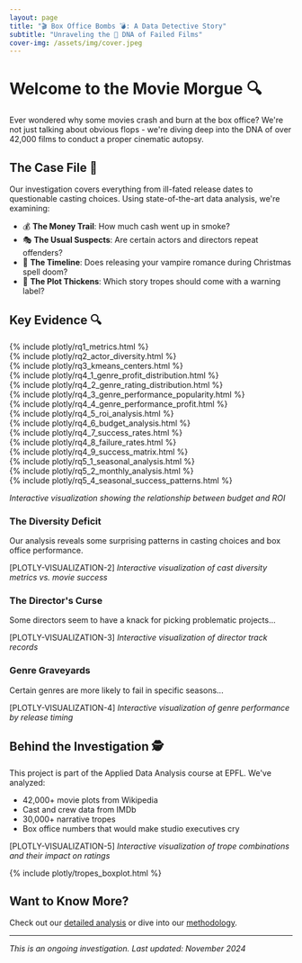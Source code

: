 ```yaml
---
layout: page
title: "🎬 Box Office Bombs 💣: A Data Detective Story"
subtitle: "Unraveling the 🧬 DNA of Failed Films"
cover-img: /assets/img/cover.jpeg
---
```


# Welcome to the Movie Morgue 🔍

Ever wondered why some movies crash and burn at the box office? We're not just talking about obvious flops - we're diving deep into the DNA of over 42,000 films to conduct a proper cinematic autopsy. 

## The Case File 📁

Our investigation covers everything from ill-fated release dates to questionable casting choices. Using state-of-the-art data analysis, we're examining:

- 💰 **The Money Trail**: How much cash went up in smoke?
- 🎭 **The Usual Suspects**: Are certain actors and directors repeat offenders?
- 📅 **The Timeline**: Does releasing your vampire romance during Christmas spell doom?
- 📖 **The Plot Thickens**: Which story tropes should come with a warning label?

## Key Evidence 🔍

<div class="plotly-visualization">
  {% include plotly/rq1_metrics.html %}
</div>

<div class="plotly-visualization">
  {% include plotly/rq2_actor_diversity.html %}
</div>

<div class="plotly-visualization">
  {% include plotly/rq3_kmeans_centers.html %}
</div>

<div class="plotly-visualization">
  {% include plotly/rq4_1_genre_profit_distribution.html %}
</div>

<div class="plotly-visualization">
  {% include plotly/rq4_2_genre_rating_distribution.html %}
</div>

<div class="plotly-visualization">
  {% include plotly/rq4_3_genre_performance_popularity.html %}
</div>

<div class="plotly-visualization">
  {% include plotly/rq4_4_genre_performance_profit.html %}
</div>

<div class="plotly-visualization">
  {% include plotly/rq4_5_roi_analysis.html %}
</div>

<div class="plotly-visualization">
  {% include plotly/rq4_6_budget_analysis.html %}
</div>

<div class="plotly-visualization">
  {% include plotly/rq4_7_success_rates.html %}
</div>

<div class="plotly-visualization">
  {% include plotly/rq4_8_failure_rates.html %}
</div>

<div class="plotly-visualization">
  {% include plotly/rq4_9_success_matrix.html %}
</div>

<div class="plotly-visualization">
  {% include plotly/rq5_1_seasonal_analysis.html %}
</div>

<div class="plotly-visualization">
  {% include plotly/rq5_2_monthly_analysis.html %}
</div>

<div class="plotly-visualization">
  {% include plotly/rq5_4_seasonal_success_patterns.html %}
</div>

*Interactive visualization showing the relationship between budget and ROI*

### The Diversity Deficit
Our analysis reveals some surprising patterns in casting choices and box office performance.

[PLOTLY-VISUALIZATION-2]
*Interactive visualization of cast diversity metrics vs. movie success*

### The Director's Curse
Some directors seem to have a knack for picking problematic projects...

[PLOTLY-VISUALIZATION-3]
*Interactive visualization of director track records*

### Genre Graveyards
Certain genres are more likely to fail in specific seasons...

[PLOTLY-VISUALIZATION-4]
*Interactive visualization of genre performance by release timing*

## Behind the Investigation 🕵️

This project is part of the Applied Data Analysis course at EPFL. We've analyzed:
- 42,000+ movie plots from Wikipedia
- Cast and crew data from IMDb
- 30,000+ narrative tropes
- Box office numbers that would make studio executives cry

[PLOTLY-VISUALIZATION-5]
*Interactive visualization of trope combinations and their impact on ratings*

<div class="plotly-visualization">
  {% include plotly/tropes_boxplot.html %}
</div>

## Want to Know More? 

Check out our [detailed analysis](/analysis) or dive into our [methodology](/methods).

---

*This is an ongoing investigation. Last updated: November 2024*